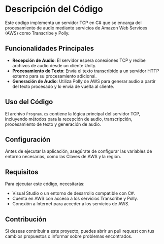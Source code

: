 # Descripción del Código

Este código implementa un servidor TCP en C# que se encarga del procesamiento de audio mediante servicios de Amazon Web Services (AWS) como Transcribe y Polly.

## Funcionalidades Principales

- **Recepción de Audio**: El servidor espera conexiones TCP y recibe archivos de audio desde un cliente Unity.
- **Procesamiento de Texto**: Envía el texto transcribido a un servidor HTTP externo para su procesamiento adicional.
- **Generación de Audio**: Utiliza Polly de AWS para generar audio a partir del texto procesado y lo envía de vuelta al cliente.

## Uso del Código

El archivo `Program.cs` contiene la lógica principal del servidor TCP, incluyendo métodos para la recepción de audio, transcripción, procesamiento de texto y generación de audio.

## Configuración

Antes de ejecutar la aplicación, asegúrate de configurar las variables de entorno necesarias, como las Claves de AWS y la región.

## Requisitos

Para ejecutar este código, necesitarás:
- Visual Studio o un entorno de desarrollo compatible con C#.
- Cuenta en AWS con acceso a los servicios Transcribe y Polly.
- Conexión a Internet para acceder a los servicios de AWS.

## Contribución

Si deseas contribuir a este proyecto, puedes abrir un pull request con tus cambios propuestos o informar sobre problemas encontrados.